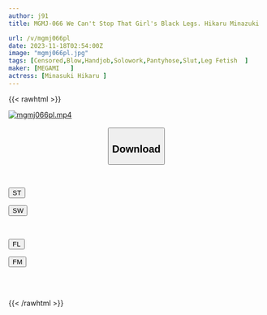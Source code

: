 ```yaml
---
author: j91
title: MGMJ-066 We Can't Stop That Girl's Black Legs. Hikaru Minazuki

url: /v/mgmj066pl
date: 2023-11-18T02:54:00Z
image: "mgmj066pl.jpg"
tags: [Censored,Blow,Handjob,Solowork,Pantyhose,Slut,Leg Fetish	 ]
maker: [MEGAMI   ]
actress: [Minasuki Hikaru ]
---
```



{{< rawhtml >}}

<div class="video" data-videoid="GAgjO8zpWASoxR">
    <a href="javascript:;">
        <img src="/v/mgmj066pl/mgmj066pl.jpg" width="WIDTH" height="HEIGHT" alt="mgmj066pl.mp4" loading="lazy">
    </a>
</div>

<script type="text/javascript" src="https://j91.asia/asset/on-demand-st.js"></script>

<br>
  <link rel="stylesheet" href="https://j91.asia/asset/bs5.css">
  
  <center>
  <button class="btn btn-primary" type="button" data-bs-toggle="collapse" data-bs-target=".multi-collapse" aria-expanded="false" aria-controls="multiCollapseExample1 multiCollapseExample2"><h2>Download</h2></button></center>
</p>
<div class="row">
  <div class="col">
    <div class="collapse multi-collapse" id="multiCollapseExample1">
      <div class="card card-body">
	      	      <br>
<div class="buttons">  
<p><a href="https://streamtape.to/v/GAgjO8zpWASoxR" target="_blank"><button class="btn-hover color-3"><i class="fa fa-download"></i> ST</button></a></p>
<p><a href="https://sfastwish.com/it80up97laxp" target="_blank"><button class="btn-hover color-2"><i class="fa fa-download"></i> SW</button></a></p></div>
    </div>
  </div>
</div>
  <div class="col">
    <div class="collapse multi-collapse" id="multiCollapseExample2">
      <div class="card card-body">
	      <br>
<div class="buttons">
<p><a href="https://filelions.online/f/dfi0r27qw0jm" target="_blank"><button class="btn-hover color-9"><i class="fa fa-download"></i> FL</button></a></p>
<p><a href="javascript:;" target="_blank"><button class="btn-hover color-8"><i class="fa fa-download"></i> FM</button></a></p></div>
<br><br>
      </div>
    </div>
  </div>
</div>

{{< /rawhtml >}}
